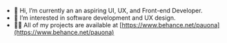- 👋 Hi, I’m currently an an aspiring UI, UX, and Front-end Developer.
- 👀 I’m interested in software development and UX design.
- 👨‍💻 All of my projects are available at [https://www.behance.net/pauona](https://www.behance.net/pauona)

<!---
paulineona/paulineona is a ✨ special ✨ repository because its `README.md` (this file) appears on your GitHub profile.
You can click the Preview link to take a look at your changes.
--->
